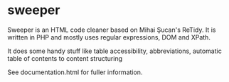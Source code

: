 # sweeper
Sweeper is an HTML code cleaner based on Mihai Şucan's ReTidy. It is written in PHP and mostly uses regular expressions, DOM and XPath.

It does some handy stuff like table accessibility, abbreviations, automatic table of contents to content structuring

See documentation.html for fuller information.
